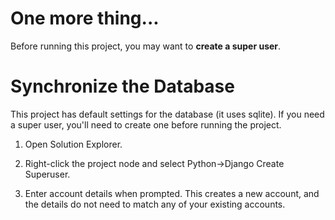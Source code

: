 <body>
    <h1 class="top">One more thing...</h1>
    <p>
        Before running this project, you may want to <strong>create a super user</strong>.
    </p>
    <h1>Synchronize the Database</h1>
    <p>
        This project has default settings for the database (it uses sqlite).
        If you need a super user, you'll need to create one before running the project.
    </p>
    <ol>
        <li>Open Solution Explorer.</li>
        <li>
            <p>Right-click the project node and select Python-&gt;Django Create Superuser.</p>
        </li>
        <li>
            Enter account details when prompted. This creates a new account, and
            the details do not need to match any of your existing accounts.
        </li>
    </ol>
</body>
